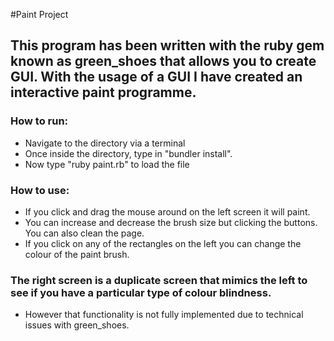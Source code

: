 #Paint Project

## This program has been written with the ruby gem known as green_shoes that allows you to create GUI. With the usage of a GUI I have created an interactive paint programme.

### How to run:
- Navigate to the directory via a terminal
- Once inside the directory, type in "bundler install".
- Now type "ruby paint.rb" to load the file

### How to use:
- If you click and drag the mouse around on the left screen it will paint.
- You can increase and decrease the brush size but clicking the buttons. You can also clean the page.
- If you click on any of the rectangles on the left you can change the colour of the paint brush.

### The right screen is a duplicate screen that mimics the left to see if you have a particular type of colour blindness.
- However that functionality is not fully implemented due to technical issues with green_shoes.
